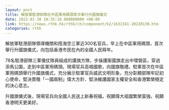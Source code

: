 ```yaml
---
layout: post
title: 解放軍駐港部隊在中區軍用碼頭首次舉行升國旗儀式
date: 2022-01-30 18:35:10.000000000 +08:00
link: https://news.rthk.hk/rthk/ch/component/k2/1631341-20220130.htm
categories: rthk
---
```


解放軍駐港部隊領導機關和陸海空三軍近300名官兵，早上在中區軍用碼頭，首次舉行升國旗儀式，向包括香港市民在內的全國人民拜年。

78名駐港部隊三軍儀仗隊員組成的護旗方隊，步操護衛國旗走出中環營區，穿過添馬公園，走到中區軍用碼頭。現場官兵高唱國歌，向國旗敬禮。駐軍首次在中區軍用碼頭舉行升國旗儀式，充分展示駐軍官兵威武文明形象，充分彰顯部隊牢記初心使命，堅決貫徹「一國兩制」偉大方針、堅決維護國家主權安全和香港繁榮穩定的決心意志。

升國旗儀式後，現場官兵向全國人民送上新春祝福，祝願偉大祖國繁榮富強，祝願香港明天更美好。
